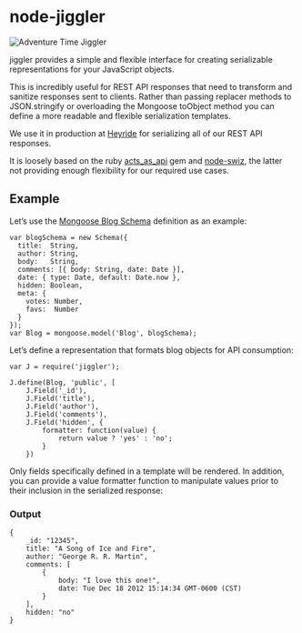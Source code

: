 node-jiggler
==============

![Adventure Time Jiggler](http://a3094b75ef3de92d2032-5e0efc983ceed99b1f53c92d149fb2f5.r69.cf1.rackcdn.com/jiggler.gif)

jiggler provides a simple and flexible interface for creating serializable representations for your JavaScript objects.

This is incredibly useful for REST API responses that need to transform and sanitize responses sent to clients. Rather than
passing replacer methods to JSON.stringify or overloading the Mongoose toObject method you can define a more readable and flexible serialization templates.

We use it in production at [Heyride](http://heyride.com) for serializing all of our REST API responses.

It is loosely based on the ruby [acts_as_api](https://github.com/fabrik42/acts_as_api) gem and [node-swiz](https://github.com/racker/node-swiz),
the latter not providing enough flexibility for our required use cases.

## Example

Let’s use the [Mongoose Blog Schema](http://mongoosejs.com) definition as an example:

```
var blogSchema = new Schema({
  title:  String,
  author: String,
  body:   String,
  comments: [{ body: String, date: Date }],
  date: { type: Date, default: Date.now },
  hidden: Boolean,
  meta: {
    votes: Number,
    favs:  Number
  }
});
var Blog = mongoose.model('Blog', blogSchema);
```

Let’s define a representation that formats blog objects for API consumption:

```
var J = require('jiggler');

J.define(Blog, 'public', [
    J.Field('_id'),
    J.Field('title'),
    J.Field('author'),
    J.Field('comments'),
    J.Field('hidden', {
    	formatter: function(value) {
    		return value ? 'yes' : 'no';
    	}
    })
```
Only fields specifically defined in a template will be rendered. In addition, you can provide a value formatter function to manipulate values prior to their inclusion in the serialized response:

### Output

```
{
	_id: "12345",
	title: "A Song of Ice and Fire",
	author: "George R. R. Martin",
	comments: [
		{
			body: "I love this one!",
			date: Tue Dec 18 2012 15:14:34 GMT-0600 (CST)
		}
	],
	hidden: "no"
}
```
